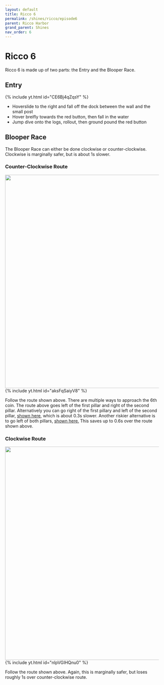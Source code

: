 ```yaml
---
layout: default
title: Ricco 6
permalink: /shines/ricco/episode6
parent: Ricco Harbor
grand_parent: Shines
nav_order: 6
---
```

# Ricco 6
Ricco 6 is made up of two parts: the Entry and the Blooper Race.
## Entry
{% include yt.html id="CE6Bj4qZqsY" %}
- Hoverslide to the right and fall off the dock between the wall and the small post
- Hover breifly towards the red button, then fall in the water
- Jump dive onto the logs, rollout, then ground pound the red button

## Blooper Race
The Blooper Race can either be done clockwise or counter-clockwise. Clockwise is marginally safer, but is about 1s slower.
### Counter-Clockwise Route
<img src="https://i.imgur.com/SSOHP3x.png" width="700">
{% include yt.html id="aksFqSaiyV8" %}

Follow the route shown above. There are multiple ways to approach the 6th coin. The route above goes left of the first pillar and right of the second pillar. 
Alternatively you can go right of the first pillary and left of the second pillar, [shown here,](https://youtu.be/bJGvEVK-2kk) which is about 0.3s slower.
Another riskier alternative is to go left of both pillars, [shown here.](https://youtu.be/yM7eFNu04pY) This saves up to 0.6s over the route shown above.
### Clockwise Route
<img src="https://i.imgur.com/9fEYccD.png" width="700">
{% include yt.html id="nlpVGIHQnu0" %}

Follow the route shown above. Again, this is marginally safer, but loses roughly 1s over counter-clockwise route.
